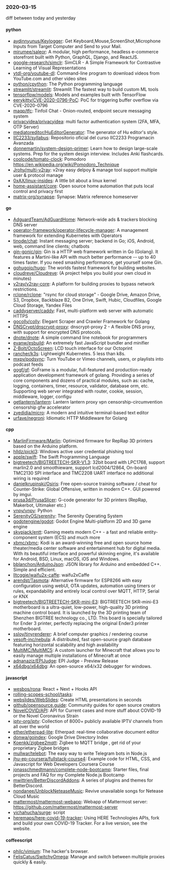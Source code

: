 ### 2020-03-15
diff between today and yesterday

#### python
* [aydinnyunus/Keylogger](https://github.com/aydinnyunus/Keylogger): Get Keyboard,Mouse,ScreenShot,Microphone Inputs from Target Computer and Send to your Mail.
* [mirumee/saleor](https://github.com/mirumee/saleor): A modular, high performance, headless e-commerce storefront built with Python, GraphQL, Django, and ReactJS.
* [google-research/simclr](https://github.com/google-research/simclr): SimCLR - A Simple Framework for Contrastive Learning of Visual Representations
* [ytdl-org/youtube-dl](https://github.com/ytdl-org/youtube-dl): Command-line program to download videos from YouTube.com and other video sites
* [python/cpython](https://github.com/python/cpython): The Python programming language
* [streamlit/streamlit](https://github.com/streamlit/streamlit): Streamlit  The fastest way to build custom ML tools
* [tensorflow/models](https://github.com/tensorflow/models): Models and examples built with TensorFlow
* [eerykitty/CVE-2020-0796-PoC](https://github.com/eerykitty/CVE-2020-0796-PoC): PoC for triggering buffer overflow via CVE-2020-0796
* [maqp/tfc](https://github.com/maqp/tfc): Tinfoil Chat - Onion-routed, endpoint secure messaging system
* [privacyidea/privacyidea](https://github.com/privacyidea/privacyidea):  multi factor authentication system (2FA, MFA, OTP Server)
* [mediatoreditor/HuEditorGenerator](https://github.com/mediatoreditor/HuEditorGenerator): The generator of Hu editor's style.
* [IIC2233/syllabus](https://github.com/IIC2233/syllabus): Repositorio oficial del curso IIC2233 Programacin Avanzada 
* [donnemartin/system-design-primer](https://github.com/donnemartin/system-design-primer): Learn how to design large-scale systems. Prep for the system design interview. Includes Anki flashcards.
* [coolcode/tomato-clock](https://github.com/coolcode/tomato-clock): Pomodoro  https://en.wikipedia.org/wiki/Pomodoro_Technique
* [Jrohy/multi-v2ray](https://github.com/Jrohy/multi-v2ray): v2ray easy delpoy & manage tool support multiple user & protocol manage
* [0xAX/linux-insides](https://github.com/0xAX/linux-insides): A little bit about a linux kernel
* [home-assistant/core](https://github.com/home-assistant/core):  Open source home automation that puts local control and privacy first
* [matrix-org/synapse](https://github.com/matrix-org/synapse): Synapse: Matrix reference homeserver

#### go
* [AdguardTeam/AdGuardHome](https://github.com/AdguardTeam/AdGuardHome): Network-wide ads & trackers blocking DNS server
* [operator-framework/operator-lifecycle-manager](https://github.com/operator-framework/operator-lifecycle-manager): A management framework for extending Kubernetes with Operators
* [tinode/chat](https://github.com/tinode/chat): Instant messaging server; backend in Go; iOS, Android, web, command line clients; chatbots
* [gin-gonic/gin](https://github.com/gin-gonic/gin): Gin is a HTTP web framework written in Go (Golang). It features a Martini-like API with much better performance -- up to 40 times faster. If you need smashing performance, get yourself some Gin.
* [gohugoio/hugo](https://github.com/gohugoio/hugo): The worlds fastest framework for building websites.
* [cloudreve/Cloudreve](https://github.com/cloudreve/Cloudreve):  (A project helps you build your own cloud in minutes)
* [v2ray/v2ray-core](https://github.com/v2ray/v2ray-core): A platform for building proxies to bypass network restrictions.
* [rclone/rclone](https://github.com/rclone/rclone): "rsync for cloud storage" - Google Drive, Amazon Drive, S3, Dropbox, Backblaze B2, One Drive, Swift, Hubic, Cloudfiles, Google Cloud Storage, Yandex Files
* [caddyserver/caddy](https://github.com/caddyserver/caddy): Fast, multi-platform web server with automatic HTTPS
* [gocolly/colly](https://github.com/gocolly/colly): Elegant Scraper and Crawler Framework for Golang
* [DNSCrypt/dnscrypt-proxy](https://github.com/DNSCrypt/dnscrypt-proxy): dnscrypt-proxy 2 - A flexible DNS proxy, with support for encrypted DNS protocols.
* [dnote/dnote](https://github.com/dnote/dnote): A simple command line notebook for programmers
* [evanw/esbuild](https://github.com/evanw/esbuild): An extremely fast JavaScript bundler and minifier
* [Z-Bolt/OctoScreen](https://github.com/Z-Bolt/OctoScreen): LCD touch interface for our Octoprint
* [rancher/k3s](https://github.com/rancher/k3s): Lightweight Kubernetes. 5 less than k8s.
* [mxpv/podsync](https://github.com/mxpv/podsync): Turn YouTube or Vimeo channels, users, or playlists into podcast feeds
* [gogf/gf](https://github.com/gogf/gf): GoFrame is a modular, full-featured and production-ready application development framework of golang. Providing a series of core components and dozens of practical modules, such as: cache, logging, containers, timer, resource, validator, database orm, etc. Supporting web server integrated with router, cookie, session, middleware, logger, configu
* [getlantern/lantern](https://github.com/getlantern/lantern): Lantern         lantern proxy vpn censorship-circumvention censorship gfw accelerator
* [zyedidia/micro](https://github.com/zyedidia/micro): A modern and intuitive terminal-based text editor
* [urfave/negroni](https://github.com/urfave/negroni): Idiomatic HTTP Middleware for Golang

#### cpp
* [MarlinFirmware/Marlin](https://github.com/MarlinFirmware/Marlin): Optimized firmware for RepRap 3D printers based on the Arduino platform.
* [hlldz/pickl3](https://github.com/hlldz/pickl3): Windows active user credential phishing tool
* [apple/swift](https://github.com/apple/swift): The Swift Programming Language
* [bigtreetech/BIGTREETECH-SKR-V1.3](https://github.com/bigtreetech/BIGTREETECH-SKR-V1.3): 32bit board with LPC1768, support marlin2.0 and smoothieware, support lcd2004/12864, On-board TMC2130 SPI interface and TMC2208 UART interface no additional wiring is required
* [danielkrupinski/Osiris](https://github.com/danielkrupinski/Osiris): Free open-source training software / cheat for Counter-Strike: Global Offensive, written in modern C++. GUI powered by imgui.
* [prusa3d/PrusaSlicer](https://github.com/prusa3d/PrusaSlicer): G-code generator for 3D printers (RepRap, Makerbot, Ultimaker etc.)
* [vnpy/vnpy](https://github.com/vnpy/vnpy): Python
* [SerenityOS/serenity](https://github.com/SerenityOS/serenity): The Serenity Operating System 
* [godotengine/godot](https://github.com/godotengine/godot): Godot Engine  Multi-platform 2D and 3D game engine
* [skypjack/entt](https://github.com/skypjack/entt): Gaming meets modern C++ - a fast and reliable entity-component system (ECS) and much more
* [xbmc/xbmc](https://github.com/xbmc/xbmc): Kodi is an award-winning free and open source home theater/media center software and entertainment hub for digital media. With its beautiful interface and powerful skinning engine, it's available for Android, BSD, Linux, macOS, iOS and Windows.
* [bblanchon/ArduinoJson](https://github.com/bblanchon/ArduinoJson):  JSON library for Arduino and embedded C++. Simple and efficient.
* [lltcggie/waifu2x-caffe](https://github.com/lltcggie/waifu2x-caffe): waifu2xCaffe
* [arendst/Tasmota](https://github.com/arendst/Tasmota): Alternative firmware for ESP8266 with easy configuration using webUI, OTA updates, automation using timers or rules, expandability and entirely local control over MQTT, HTTP, Serial or KNX
* [bigtreetech/BIGTREETECH-SKR-mini-E3](https://github.com/bigtreetech/BIGTREETECH-SKR-mini-E3): BIGTREETECH SKR-mini-E3 motherboard is a ultra-quiet, low-power, high-quality 3D printing machine control board. It is launched by the 3D printing team of Shenzhen BIGTREE technology co., LTD. This board is specially tailored for Ender 3 printer, perfectly replacing the original Ender3 printer motherboard.
* [ssloy/tinyrenderer](https://github.com/ssloy/tinyrenderer): A brief computer graphics / rendering course
* [vesoft-inc/nebula](https://github.com/vesoft-inc/nebula): A distributed, fast open-source graph database featuring horizontal scalability and high availability
* [MultiMC/MultiMC5](https://github.com/MultiMC/MultiMC5): A custom launcher for Minecraft that allows you to easily manage multiple installations of Minecraft at once
* [adnanaziz/EPIJudge](https://github.com/adnanaziz/EPIJudge): EPI Judge - Preview Release
* [x64dbg/x64dbg](https://github.com/x64dbg/x64dbg): An open-source x64/x32 debugger for windows.

#### javascript
* [wesbos/rona](https://github.com/wesbos/rona): React + Next + Hooks API
* [rolling-scopes-school/tasks](https://github.com/rolling-scopes-school/tasks): 
* [webslides/WebSlides](https://github.com/webslides/WebSlides): Create HTML presentations in seconds 
* [github/opensource.guide](https://github.com/github/opensource.guide):  Community guides for open source creators
* [NovelCOVID/API](https://github.com/NovelCOVID/API): API for Current cases and more stuff about COVID-19 or the Novel Coronavirus Strain
* [iptv-org/iptv](https://github.com/iptv-org/iptv): Collection of 8000+ publicly available IPTV channels from all over the world
* [ether/etherpad-lite](https://github.com/ether/etherpad-lite): Etherpad: real-time collaborative document editor
* [donwa/goindex](https://github.com/donwa/goindex): Google Drive Directory Index
* [Koenkk/zigbee2mqtt](https://github.com/Koenkk/zigbee2mqtt): Zigbee  to MQTT bridge , get rid of your proprietary Zigbee bridges 
* [mullwar/telebot](https://github.com/mullwar/telebot): The easy way to write Telegram bots in Node.js
* [jhu-ep-coursera/fullstack-course4](https://github.com/jhu-ep-coursera/fullstack-course4): Example code for HTML, CSS, and Javascript for Web Developers Coursera Course
* [jonasschmedtmann/complete-node-bootcamp](https://github.com/jonasschmedtmann/complete-node-bootcamp): Starter files, final projects and FAQ for my Complete Node.js Bootcamp
* [mwittrien/BetterDiscordAddons](https://github.com/mwittrien/BetterDiscordAddons): A series of plugins and themes for BetterDiscord.
* [nondanee/UnblockNeteaseMusic](https://github.com/nondanee/UnblockNeteaseMusic): Revive unavailable songs for Netease Cloud Music
* [mattermost/mattermost-webapp](https://github.com/mattermost/mattermost-webapp): Webapp of Mattermost server: https://github.com/mattermost/mattermost-server
* [yichahucha/surge](https://github.com/yichahucha/surge): script
* [heremaps/here-covid-19-tracker](https://github.com/heremaps/here-covid-19-tracker): Using HERE Technologies APIs, fork and build your own COVID-19 Tracker. For a live version, see the website.

#### coffeescript
* [philc/vimium](https://github.com/philc/vimium): The hacker's browser.
* [FelisCatus/SwitchyOmega](https://github.com/FelisCatus/SwitchyOmega): Manage and switch between multiple proxies quickly & easily.
